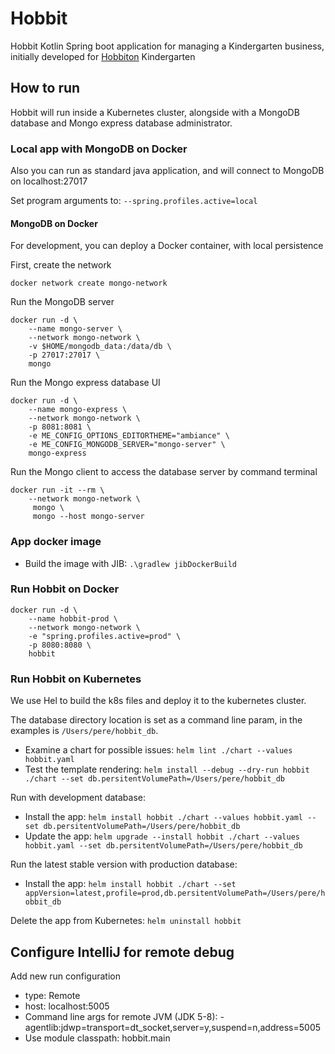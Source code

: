 # Hobbit

Hobbit Kotlin Spring boot application for managing a Kindergarten business, initially developed for [Hobbiton](http://www.hobbiton.es) Kindergarten

## How to run

Hobbit will run inside a Kubernetes cluster, alongside with a MongoDB database and Mongo express database administrator.


### Local app with MongoDB on Docker

Also you can run as standard java application, and will connect to MongoDB on localhost:27017

Set program arguments to: `--spring.profiles.active=local`


#### MongoDB on Docker

For development, you can deploy a Docker container, with local persistence

First, create the network

```shell script
docker network create mongo-network
```

Run the MongoDB server

```shell script
docker run -d \
    --name mongo-server \
    --network mongo-network \
    -v $HOME/mongodb_data:/data/db \
    -p 27017:27017 \
    mongo
```

Run the Mongo express database UI

```shell script
docker run -d \
    --name mongo-express \
    --network mongo-network \
    -p 8081:8081 \
    -e ME_CONFIG_OPTIONS_EDITORTHEME="ambiance" \
    -e ME_CONFIG_MONGODB_SERVER="mongo-server" \
    mongo-express
```

Run the Mongo client to access the database server by command terminal

```shell script
docker run -it --rm \
    --network mongo-network \
     mongo \
     mongo --host mongo-server
```


### App docker image

- Build the image with JIB: `.\gradlew jibDockerBuild`


### Run Hobbit on Docker

```shell script
docker run -d \
    --name hobbit-prod \
    --network mongo-network \
    -e "spring.profiles.active=prod" \
    -p 8080:8080 \
    hobbit
```

### Run Hobbit on Kubernetes

We use Hel to build the k8s files and deploy it to the kubernetes cluster.

The database directory location is set as a command line param, in the examples is `/Users/pere/hobbit_db`.

- Examine a chart for possible issues: `helm lint ./chart --values hobbit.yaml`
- Test the template rendering: `helm install --debug --dry-run hobbit ./chart --set db.persitentVolumePath=/Users/pere/hobbit_db`

Run with development database:
- Install the app: `helm install hobbit ./chart --values hobbit.yaml --set db.persitentVolumePath=/Users/pere/hobbit_db`
- Update the app: `helm upgrade --install hobbit ./chart --values hobbit.yaml --set db.persitentVolumePath=/Users/pere/hobbit_db`

Run the latest stable version with production database:
- Install the app: `helm install hobbit ./chart --set appVersion=latest,profile=prod,db.persitentVolumePath=/Users/pere/hobbit_db`

Delete the app from Kubernetes: `helm uninstall hobbit`


## Configure IntelliJ for remote debug

Add new run configuration
- type: Remote
- host: localhost:5005
- Command line args for remote JVM (JDK 5-8): -agentlib:jdwp=transport=dt_socket,server=y,suspend=n,address=5005
- Use module classpath: hobbit.main